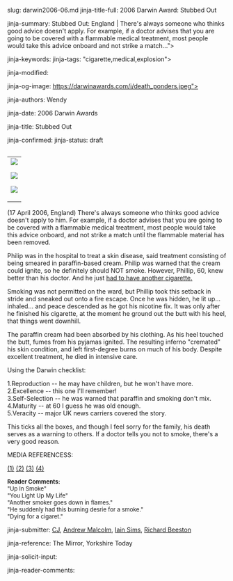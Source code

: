 slug: darwin2006-06.md
jinja-title-full: 2006 Darwin Award: Stubbed Out

jinja-summary: Stubbed Out: England | There's always someone who thinks good advice doesn't apply. For example, if a doctor advises that you are going to be covered with a flammable medical treatment, most people would take this advice onboard and not strike a match...">

jinja-keywords:
jinja-tags: "cigarette,medical,explosion">

jinja-modified:

jinja-og-image: https://darwinawards.com/i/death_ponders.jpeg">

jinja-authors: Wendy

jinja-date: 2006 Darwin Awards


jinja-title: Stubbed Out


jinja-confirmed:
jinja-status: draft

<TABLE border=0 align=right><TR><TD align=center>
<A href="/cgi/search.pl?keywords=category%3Dcigarette&swishindex=stories.data&show_description=yes&maxdisplay=10&maxresults=50"><IMG src="/i/icon/cigarette.png" border=0></A>

<A href="/cgi/search.pl?keywords=category%3Dmedical&swishindex=stories.data&show_description=yes&maxdisplay=10&maxresults=50"><IMG src="/i/icon/medical.jpg" border=0></A>

<A href="/cgi/search.pl?keywords=category%3Dexplosion&swishindex=stories.data&show_description=yes&maxdisplay=10&maxresults=50"><IMG src="/i/icon/bomb.png" border=0></A>

</TD></TR></TABLE>

(17 April 2006, England) There's always someone who thinks good advice
doesn't apply to him. For example, if a doctor advises that you are going
to be covered with a flammable medical treatment, most people would take
this advice onboard, and not strike a match until the flammable material
has been removed.

Philip was in the hospital to treat a skin disease, said treatment
consisting of being smeared in paraffin-based cream. Philip was warned
that the cream could ignite, so he definitely should NOT smoke.	 However,
Phillip, 60, knew better than his doctor. And he just <A
href="http://www.tobacco.org/History/Smoke_Cigarette.html">had to have
another cigarette.</A>

Smoking was not permitted on the ward, but Phillip took this setback in
stride and sneaked out onto a fire escape. Once he was hidden, he lit
up... inhaled... and peace descended as he got his nicotine fix. It was
only after he finished his cigarette, at the moment he ground out the butt
with his heel, that things went downhill.

The paraffin cream had been absorbed by his clothing. As his heel touched
the butt, fumes from his pyjamas ignited. The resulting inferno "cremated"
his skin condition, and left first-degree burns on much of his body.
Despite excellent treatment, he died in intensive care.

Using the Darwin checklist:

1.Reproduction -- he may have children, but he won't have more.<BR>
2.Excellence -- this one I'll remember!<BR>
3.Self-Selection -- he was warned that paraffin and smoking don't mix.<BR>
4.Maturity -- at 60 I guess he was old enough.<BR>
5.Veracity -- major UK news carriers covered the story.

This ticks all the boxes, and though I feel sorry for the family, his death
serves as a warning to others.	If a doctor tells you not to smoke, there's a
very good reason.

MEDIA REFERENCESS:

<A href="/reject/200604/pending20060419-045544.html">
(1)</A>	
<A href="/reject/200604/pending20060419-050307.html">
(2)</A>
<A href="/reject/200604/pending20060419-051131.html">
(3)</A>
<A href="/reject/200604/pending20060421-003433.html">
(4)</A>

<FONT size=-1><B>Reader Comments:</B><BR>
"Up In Smoke"<BR>
"You Light Up My Life"<BR>
"Another smoker goes down in flames."<BR>
"He suddenly had this burning desrie for a smoke."<BR>
"Dying for a cigaret."
</FONT>
<P align=center>
<!--#include virtual="/inc/votebar_viewvoteonly" -->

jinja-submitter: <A HREF="mailto:REMOVE-">CJ</A>, <A HREF="mailto:REMOVE-">Andrew Malcolm</A>, <A HREF="mailto:REMOVE-">Iain Sims</A>, <A HREF="mailto:REMOVE-">Richard Beeston</A>

jinja-reference: The Mirror, Yorkshire Today

jinja-solicit-input:

jinja-reader-comments:



<!--#include file=nav_2006.html -->


